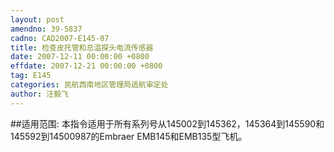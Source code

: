 ```yaml
---
layout: post
amendno: 39-5837
cadno: CAD2007-E145-07
title: 检查皮托管和总温探头电流传感器
date: 2007-12-11 00:00:00 +0800
effdate: 2007-12-21 00:00:00 +0800
tag: E145
categories: 民航西南地区管理局适航审定处
author: 汪毅飞
---
```


##适用范围:
本指令适用于所有系列号从145002到145362，145364到145590和145592到14500987的Embraer EMB145和EMB135型飞机。

